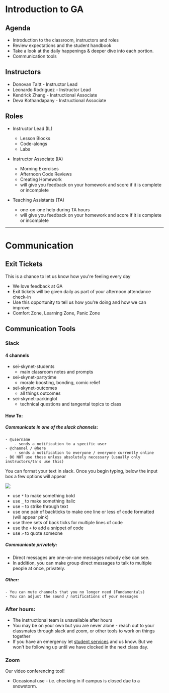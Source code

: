 # Introduction to GA

## Agenda

- Introduction to the classroom, instructors and roles
- Review expectations and the student handbook
- Take a look at the daily happenings & deeper dive into each portion.
- Communication tools


## Instructors

- Donovan Taitt - Instructor Lead
- Leonardo Rodriguez - Instructor Lead
- Kendrick Zhang - Instructional Associate
- Deva Kothandapany - Instructional Associate

## Roles

- Instructor Lead (IL)
  - Lesson Blocks
  - Code-alongs
  - Labs
  
- Instructor Associate (IA)
  - Morning Exercises
  - Afternoon Code Reviews
  - Creating Homework
  - will give you feedback on your homework and score if it is complete or incomplete

- Teaching Assistants (TA)
  - one-on-one help during TA hours
  - will give you feedback on your homework and score if it is complete or incomplete

<hr>

# Communication

## Exit Tickets

This is a chance to let us know how you're feeling every day

- We love feedback at GA
- Exit tickets will be given daily as part of your afternoon attendance check-in
- Use this opportunity to tell us how you're doing and how we can improve
- Comfort Zone, Learning Zone, Panic Zone


## Communication Tools

### Slack

#### 4 channels

- sei-skynet-students
    - main classroom notes and prompts
- sei-skynet-partytime
    - morale boosting, bonding, comic relief
- sei-skynet-outcomes
    - all things outcomes
- sei-skynet-parkinglot
    - technical questions and tangental topics to class

#### How To:

##### Communicate in one of the slack channels:

	- @username
		- sends a notification to a specific user
	- @channel / @here
		- sends a notification to everyone / everyone currently online
    - DO NOT use these unless absolutely necessary (usually only instructors/ta's use this)

You can format your text in slack. Once you begin typing, below the input box a few options will appear

![](https://i.imgur.com/Vs1ifZe.png)

- use `*` to make something bold
- use `_` to make something italic
- use `~` to strike through text
- use one pair of backticks to make one line or less of code formatted (will appear pink)
- use three sets of back ticks for multiple lines of code
- use the `+` to add a snippet of code
- use `>` to quote someone

##### Communicate privately:

- Direct messages are one-on-one messages nobody else can see.
- In addition, you can make group direct messages to talk to multiple people at once, privately.

##### Other:

	- You can mute channels that you no longer need (Fundamentals)
	- You can adjust the sound / notifications of your messages

### After hours:
 - The instructional team is unavailable after hours
 - You may be on your own but you are never alone - reach out to your classmates through slack and zoom, or other tools to work on things together
 - If you have an emergency let [student services](studentservicessmd@ga.co) and us know. But we won't be following up until we have clocked in the next class day.

### Zoom

Our video conferencing tool!

- Occasional use - i.e. checking in if campus is closed due to a snowstorm.
